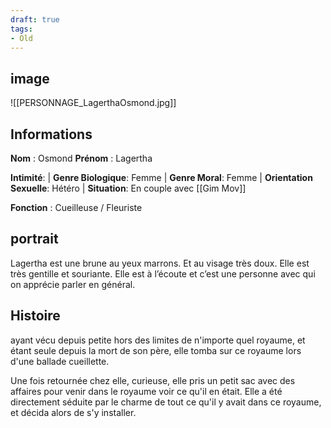 ```yaml
---
draft: true
tags:
- Old
---
```


## image
![[PERSONNAGE_LagerthaOsmond.jpg]]

## Informations
**Nom** : Osmond 
**Prénom** : Lagertha

**Intimité**:
| **Genre Biologique**: Femme 
| **Genre Moral**: Femme 
| **Orientation Sexuelle**: Hétéro 
| **Situation**: En couple avec [[Gim Mov]]

**Fonction** : Cueilleuse / Fleuriste

## portrait
Lagertha est une brune au yeux marrons. Et au visage très doux. Elle est très gentille et souriante. Elle est à l’écoute et c’est une personne avec qui on apprécie parler en général.

## Histoire
ayant vécu depuis petite hors des limites de n'importe quel royaume, et étant seule depuis la mort de son père, elle tomba sur ce royaume lors d'une ballade cueillette.

Une fois retournée chez elle, curieuse, elle pris un petit sac avec des affaires pour venir dans le royaume voir ce qu'il en était. Elle a été directement séduite par le charme de tout ce qu'il y avait dans ce royaume, et décida alors de s'y installer.